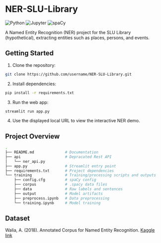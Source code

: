 # NER-SLU-Library
![Python](https://img.shields.io/badge/Python-3776AB?style=for-the-badge&logo=python&logoColor=white)
![Jupyter](https://img.shields.io/badge/Jupyter-F37626?style=for-the-badge&logo=jupyter&logoColor=white)
![spaCy](https://img.shields.io/badge/spaCy-09A3D5?style=for-the-badge&logo=spacy&logoColor=white)

A Named Entity Recognition (NER) project for the SLU Library (hypothetical), extracting entities such as places, persons, and events.

## Getting Started

1. Clone the repository:
```sh
git clone https://github.com/username/NER-SLU-Library.git
```
2. Install dependencies:
```sh
pip install -r requirements.txt
```
3. Run the web app:
```sh
streamlit run app.py
```
4. Use the displayed local URL to view the interactive NER demo.

## Project Overview

```bash
.
├── README.md              # Documentation
├── api                    # Depracated Rest API
│   └── ner_api.py
├── app.py                 # Streamlit entry point
├── requirements.txt       # Project dependencies
└── training               # Training/processing scripts and outputs
    ├── config.cfg         # spaCy config
    ├── corpus             # .spacy data files
    ├── data               # Raw labels and sentences
    ├── output             # Model artifacts
    ├── preprocess.ipynb   # Data preprocessing
    └── training.ipynb     # Model training
```

## Dataset
Walia, A. (2018). Annotated Corpus for Named Entity Recognition. [Kaggle link](https://www.kaggle.com/datasets/abhinavwalia95/entity-annotated-corpus)